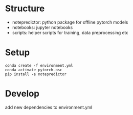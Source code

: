 # Structure

- notepredictor: python package for offline pytorch models
- notebooks: jupyter notebooks
- scripts: helper scripts for training, data preprocessing etc

# Setup

```
conda create -f environment.yml
conda activate pytorch-osc
pip install -e notepredictor
```

# Develop

add new dependencies to environment.yml